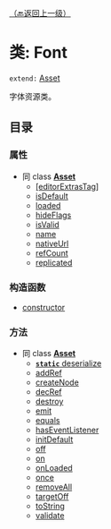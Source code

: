 [（🔙返回上一级）](目录_Asset.md "asset模块")
# 类: Font

`extend:` [Asset](Asset_Class_Asset.md "资源基类")

字体资源类。

## 目录

### 属性
* 同 class [**Asset**](Asset_Class_Asset.md "资源基类")
  * [[editorExtrasTag]](#[editorExtrasTag])
  * [isDefault](#isDefault)
  * [loaded](#loaded)
  * [hideFlags](#hideFlags)
  * [isValid](#isValid)
  * [name](#name)
  * [nativeUrl](#nativeUrl)
  * [refCount](#refCount)
  * [replicated](#replicated)

### 构造函数

* [constructor](#constructor)

### 方法
* 同 class [**Asset**](Asset_Class_Asset.md "资源基类")
  * [**`static`** deserialize](#deserialize)
  * [addRef](#addRef)
  * [createNode](#createNode)
  * [decRef](#decRef)
  * [destroy](#destroy)
  * [emit](#emit)
  * [equals](#equals)
  * [hasEventListener](#hasEventListener)
  * [initDefault](#initDefault)
  * [off](#off)
  * [on](#on)
  * [onLoaded](#onLoaded)
  * [once](#once)
  * [removeAll](#removeAll)
  * [targetOff](#targetOff)
  * [toString](#toString)
  * [validate](#validate)
